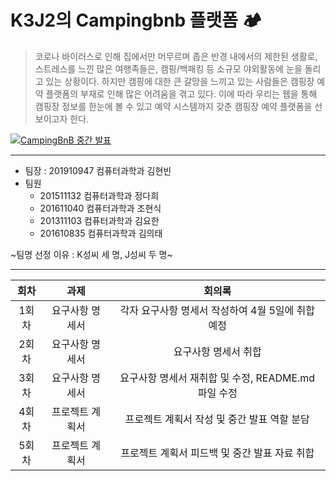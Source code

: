 # K3J2의 Campingbnb 플랫폼 🏕

> 코로나 바이러스로 인해 집에서만 머무르며 좁은 반경 내에서의 제한된 생활로, 스트레스를 느낀 많은 여행족들은, 캠핑/백패킹 등 소규모 야외활동에 눈을 돌리고 있는 상황이다.
하지만 캠핑에 대한 큰 갈망을 느끼고 있는 사람들은 캠핑장 예약 플랫폼의 부재로 인해 많은 어려움을 겪고 있다.
이에 따라 우리는 웹을 통해 캠핑장 정보를 한눈에 볼 수 있고 예약 시스템까지 갖춘 캠핑장 예약 플랫폼을 선보이고자 한다.

[![CampingBnB 중간 발표](http://img.youtube.com/vi/watch?v=aOSV0rZBuEw/0.jpg)](https://youtu.be/watch?v=aOSV0rZBuEw) 

---

- 팀장 : 201910947 컴퓨터과학과 김현빈
- 팀원
    - 201511132 컴퓨터과학과 정다희
    - 201611040 컴퓨터과학과 조현식
    - 201311103 컴퓨터과학과 김요한
    - 201610835 컴퓨터과학과 김의태

~팀명 선정 이유 : K성씨 세 명, J성씨 두 명~

---

|회차|과제|회의록|
|:---:|:---:|:---:|
|1회차|요구사항 명세서|각자 요구사항 명세서 작성하여 4월 5일에 취합 예정|
|2회차|요구사항 명세서|요구사항 명세서 취합|
|3회차|요구사항 명세서|요구사항 명세서 재취합 및 수정, README.md 파일 수정|
|4회차|프로젝트 계획서|프로젝트 계획서 작성 및 중간 발표 역할 분담|
|5회차|프로젝트 계획서|프로젝트 계획서 피드백 및 중간 발표 자료 취합| 
